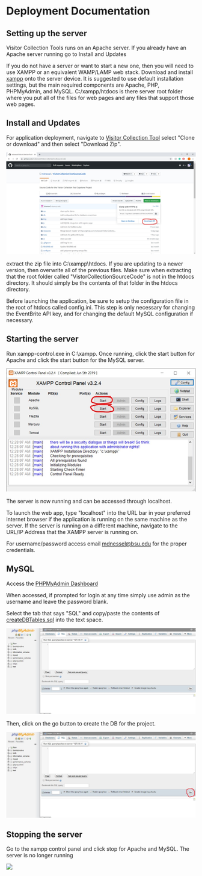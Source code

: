 # Deployment Documentation

## Setting up the server

Visitor Collection Tools runs on an Apache server. If you already have an Apache server running go to Install and Updates

If you do not have a server or want to start a new one, then you will need to use XAMPP or an equivalent WAMP/LAMP web stack. Download and install [xampp](https://www.apachefriends.org/index.html) onto the server device. It is suggested to use default installation settings, but the main required components are Apache, PHP, PHPMyAdmin, and MySQL. C:/xampp/htdocs is there server root folder where you put all of the files for web pages and any files that support those web pages.

## Install and Updates

For application deployment, navigate to [Visitor Collection Tool](https://github.com/mdnessel/VisitorCollectionToolSourceCode) select "Clone or download" and then select "Download Zip".

![](https://github.com/IanShepard/VisitorCollectionTool/blob/master/Auxiliary%20Files/images/documentation/download_zip.jpg)

extract the zip file into C:\xampp\htdocs. If you are updating to a newer version, then overwrite all of the previous files. Make sure when extracting that the root folder called "VistorCollectionSourceCode" is not in the htdocs directory. It should simply be the contents of that folder in the htdocs directory.

Before launching the application, be sure to setup the configuration file in the root of htdocs called config.ini. This step is only necessary for changing the EventBrite API key, and for changing the default MySQL configuration if necessary.

## Starting the server

Run xampp-control.exe in C:\xampp. Once running, click the start button for Apache and click the start button for the MySQL server. 

![](https://github.com/IanShepard/VisitorCollectionTool/blob/master/Auxiliary%20Files/images/documentation/xampp_start.jpg)

The server is now running and can be accessed through localhost.

To launch the web app, type "localhost" into the URL bar in your preferred internet browser if the application is running on the same machine as the server. If the server is running on a different machine, navigate to the URL/IP Address that the XAMPP server is running on.

For username/password access email mdnessel@bsu.edu for the proper credentials.

## MySQL

Access the [PHPMyAdmin Dashboard](localhost/phpmyadmin)

When accessed, if prompted for login at any time simply use admin as the username and leave the password blank.

Select the tab that says "SQL" and copy/paste the contents of [createDBTables.sql](https://github.com/IanShepard/VisitorCollectionTool/blob/master/Auxiliary%20Files/createDBTables.sql) into the text space.

![](https://github.com/IanShepard/VisitorCollectionTool/blob/master/Auxiliary%20Files/images/documentation/phpmyadmin_sql1.jpg)

Then, click on the go button to create the DB for the project.

![](https://github.com/IanShepard/VisitorCollectionTool/blob/master/Auxiliary%20Files/images/documentation/phpmyadmin_sql2.jpg)

## Stopping the server

Go to the xampp control panel and click stop for Apache and MySQL. The server is no longer running

![](https://github.com/IanShepard/VisitorCollectionTool/blob/master/Auxiliary%20Files/images/documentation/xampp_stop.jpg)
